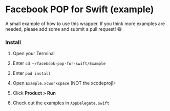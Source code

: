 # Facebook POP for Swift (example)

A small example of how to use this wrapper. If you think more examples are needed, please add some and submit a pull request! :smile:

### Install

1. Open your Terminal

2. Enter `cd ~/facebook-pop-for-swift/Example`

3. Enter `pod install`

4. Open `Example.xcworkspace` (NOT the xcodeproj!)

5. Click **Product > Run**

6. Check out the examples in `AppDelegate.swift`
